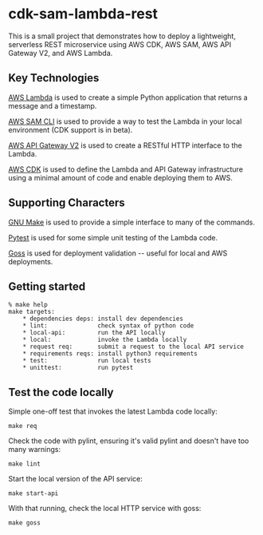 # cdk-sam-lambda-rest

This is a small project that demonstrates how to deploy a lightweight,
serverless REST microservice using AWS CDK, AWS SAM, AWS API Gateway V2,
and AWS Lambda.


## Key Technologies

[AWS Lambda](https://docs.aws.amazon.com/lambda/latest/dg/python-handler.html)
is used to create a simple Python application that returns a message and a timestamp.

[AWS SAM CLI](https://docs.aws.amazon.com/serverless-application-model/latest/developerguide/serverless-cdk-getting-started.html)
is used to provide a way to test the Lambda in your local environment (CDK support is in beta).

[AWS API Gateway V2](https://docs.aws.amazon.com/apigateway/latest/developerguide/http-api-develop-integrations-lambda.html)
is used to create a RESTful HTTP interface to the Lambda.

[AWS CDK](https://aws.amazon.com/blogs/compute/better-together-aws-sam-and-aws-cdk/)
is used to define the Lambda and API Gateway infrastructure using
a minimal amount of code and enable deploying them to AWS.


## Supporting Characters

[GNU Make](https://www.gnu.org/software/make/manual/) is used to provide a simple interface to many of the commands.

[Pytest](https://pytest.org/) is used for some simple unit testing of the Lambda code.

[Goss](https://goss.rocks/) is used for deployment validation -- useful for local and AWS deployments.


## Getting started

```
% make help
make targets:
    * dependencies deps: install dev dependencies
    * lint:              check syntax of python code
    * local-api:         run the API locally
    * local:             invoke the Lambda locally
    * request req:       submit a request to the local API service
    * requirements reqs: install python3 requirements
    * test:              run local tests
    * unittest:          run pytest
```

## Test the code locally

Simple one-off test that invokes the latest Lambda code locally:

    make req


Check the code with pylint, ensuring it's valid pylint and doesn't
have too many warnings:

    make lint


Start the local version of the API service:

    make start-api


With that running, check the local HTTP service with goss:

    make goss
